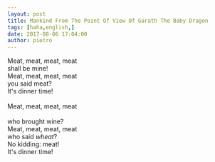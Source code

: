 ```yaml
---
layout: post
title: Mankind From The Point Of View Of Garath The Baby Dragon
tags: [haha,english,]
date: 2017-08-06 17:04:00
author: pietro
---
```

Meat, meat, meat, meat<br/>shall be mine!<br/>Meat, meat, meat, meat<br/>you said meat?<br/>It's dinner time!<br/><br/>Meat, meat, meat, meat<br/><br/>who brought wine?<br/>Meat, meat, meat, meat<br/>who said <i>wheat</i>?<br/>No kidding: meat!<br/>It's dinner time!<br/>
